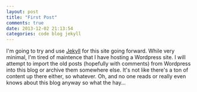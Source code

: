 ```yaml
---
layout: post
title: "First Post"
comments: true
date: 2013-12-02 21:13:54
categories: code blog jekyll
---
```


I'm going to try and use [Jekyll](http://jekyllrb.com/) for this site going forward. While very minimal, I'm tired of maintence that I have hosting a Wordpress site. I will attempt to import the old posts (hopefully with comments) from Wordpress into this blog or archive them somewhere else. It's not like there's a ton of content up there either, so whatever. Oh, and no one reads or really even knows about this blog anyway so what the hay...

